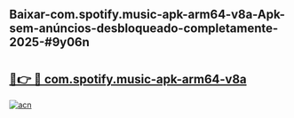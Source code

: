 ## Baixar-com.spotify.music-apk-arm64-v8a-Apk-sem-anúncios-desbloqueado-completamente-2025-#9y06n

# <h2><a href="https://ainizakaria.my?title=com.spotify.music-apk-arm64-v8a&ref=22M">🔗👉 🔴 com.spotify.music-apk-arm64-v8a</a></h2>

[![acn](https://github.com/user-attachments/assets/0f9c940e-d8b0-45ae-aac7-cd30a18b3e1c)](https://ainizakaria.my?title=com.spotify.music-apk-arm64-v8a&ref=22M)

